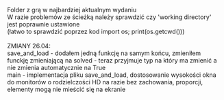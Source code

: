 Folder z grą w najbardziej aktualnym wydaniu\
W razie problemów ze ścieżką należy sprawdzić czy 'working directory' jest poprawnie ustawione\
(łatwo to sprawdzić poprzez kod import os; print(os.getcwd()))\
\
ZMIANY 26.04:\
save_and_load - dodałem jedną funkcję na samym końcu, zmieniłem funckję zmieniającą na solved - teraz przyjmuje typ na który ma zmienić a nie zmienia automatycznie na True\
main - implementacja pliku save_and_load, dostosowanie wysokości okna do monitorów o rodzielczości HD na razie bez zachowania, proporcji, elementy mogą nie mieścić się na ekranie 
